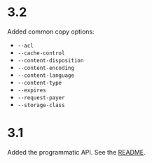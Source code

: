 # 3.2

Added common copy options:

- `--acl`
- `--cache-control`
- `--content-disposition`
- `--content-encoding`
- `--content-language`
- `--content-type`
- `--expires`
- `--request-payer`
- `--storage-class`

# 3.1

Added the programmatic API. See the [README](readme.md#API).